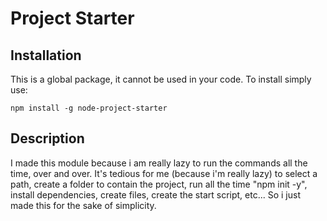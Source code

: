 # Project Starter

## Installation
This is a global package, it cannot be used in your code.
To install simply use:
```
npm install -g node-project-starter
```

## Description
I made this module because i am really lazy to run the commands all the time, over and over.
It's tedious for me (because i'm really lazy) to select a path, create a folder to contain the project, run all the time "npm init -y", install dependencies, create files, create the start script, etc... So i just made this for the sake of simplicity.